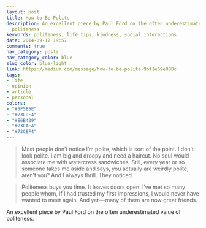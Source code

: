 ```yaml
---
layout: post
title: How to Be Polite
description: An excellent piece by Paul Ford on the often underestimated value of
  politeness
keywords: politeness, life tips, kindness, social interactions
date: 2014-09-17 19:57
comments: true
nav_category: posts
nav_category_color: blue
slug_color: blue-light
link: https://medium.com/message/how-to-be-polite-9bf1e69e888c
tags:
- life
- opinion
- article
- personal
colors:
- "#5F5E5E"
- "#73CDF4"
- "#E6B439"
- "#73CAFA"
- "#73CEF4"
---
```


> Most people don’t notice I’m polite, which is sort of the point. I don’t look polite. I am big and droopy and need a haircut. No soul would associate me with watercress sandwiches. Still, every year or so someone takes me aside and says, you actually are weirdly polite, aren’t you? And I always thrill. They noticed.

> Politeness buys you time. It leaves doors open. I’ve met so many people whom, if I had trusted my first impressions, I would never have wanted to meet again. And yet — many of them are now great friends.

An excellent piece by Paul Ford on the often underestimated value of politeness.
